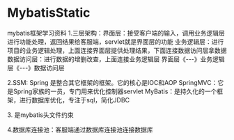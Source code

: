 # MybatisStatic
mybatis框架学习资料
1.三层架构：界面层：接受客户端的输入，调用业务逻辑层进行功能处理，返回结果给客服端，servlet就是界面层的功能
业务逻辑层：进行项目的业务逻辑处理，上面连接界面层提供处理结果，下面连接数据访问层拿数据
数据访问层：进行数据的增删改查，上面连接业务逻辑层
界面层《---》业务逻辑层《---》数据访问层

2.SSM: Spring 是整合其它框架的框架。它的核心是IOC和AOP
SpringMVC：它是Spring家族的一员，专门用来优化控制器servlet
MyBatis：是持久化的一个框架，进行数据库优化，专注于sql，简化JDBC

3.<!DOCTYPE configuration PUBLIC
        "-//mybatis.org//DTD Mapper 3.0//EN"
        "http://mybatis.org/dtd/mybatis-3-mapper.dtd"> 是mybatis头文件约束

4.数据库连接池：客服端通过数据库连接池连接数据库